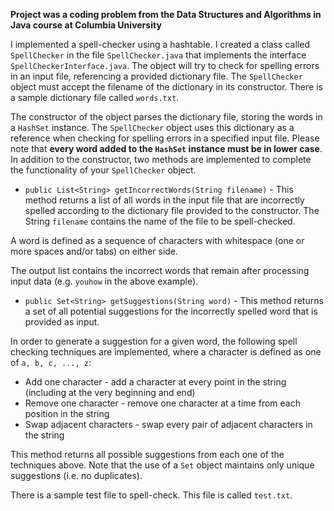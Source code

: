 **Project was a coding problem from the Data Structures and Algorithms in Java course at Columbia University**


I implemented a spell-checker using a hashtable. I created a class called `SpellChecker` in the file `SpellChecker.java` that implements the interface `SpellCheckerInterface.java`.  The object will try to check for spelling errors in an input file, referencing a provided dictionary file. The `SpellChecker` object must accept the filename of the dictionary in its constructor. There is a sample dictionary file called `words.txt`.

The constructor of the object parses the dictionary file, storing the words in a `HashSet` instance. The `SpellChecker` object uses this dictionary as a reference when checking for spelling errors in a specified input file. Please note that **every word added to the `HashSet` instance must be in lower case**. In addition to the constructor, two methods are implemented to complete the functionality of your `SpellChecker` object.

* ```public List<String> getIncorrectWords(String filename)``` - This method returns a list of all words in the input file that are incorrectly spelled according to the dictionary file provided to the constructor. The String ```filename``` contains the name of the file to be spell-checked.

A word is defined as a sequence of characters with whitespace (one or more spaces and/or tabs) on either side.

The output list contains the incorrect words that remain after processing input data (e.g. `youhow` in the above example).

* ```public Set<String> getSuggestions(String word)``` - This method returns a set of all potential suggestions for the incorrectly spelled word that is provided as input.

In order to generate a suggestion for a given word, the following spell checking techniques are implemented, where a character is defined as one of `a, b, c, ..., z`:

* Add one character - add a character at every point in the string (including at the very beginning and end)
* Remove one character - remove one character at a time from each position in the string
* Swap adjacent characters - swap every pair of adjacent characters in the string

This method returns all possible suggestions from each one of the techniques above. Note that the use of a `Set` object maintains only unique suggestions (i.e. no duplicates).

There is a sample test file to spell-check. This file is called `test.txt`.
